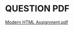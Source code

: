# QUESTION PDF
[Modern HTML Assignment.pdf](https://github.com/arpita2105/PW_ASSIGNMENT-4/files/12753767/Modern.HTML.Assignment.pdf)
